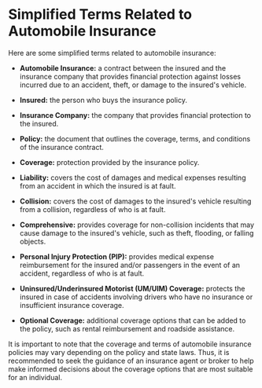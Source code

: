 # Simplified Terms Related to Automobile Insurance

Here are some simplified terms related to automobile insurance:

- **Automobile Insurance:** a contract between the insured and the insurance company that provides financial protection against losses incurred due to an accident, theft, or damage to the insured's vehicle.

- **Insured:** the person who buys the insurance policy.

- **Insurance Company:** the company that provides financial protection to the insured.

- **Policy:** the document that outlines the coverage, terms, and conditions of the insurance contract.

- **Coverage:** protection provided by the insurance policy.

- **Liability:** covers the cost of damages and medical expenses resulting from an accident in which the insured is at fault.

- **Collision:** covers the cost of damages to the insured's vehicle resulting from a collision, regardless of who is at fault.

- **Comprehensive:** provides coverage for non-collision incidents that may cause damage to the insured's vehicle, such as theft, flooding, or falling objects.

- **Personal Injury Protection (PIP):** provides medical expense reimbursement for the insured and/or passengers in the event of an accident, regardless of who is at fault.

- **Uninsured/Underinsured Motorist (UM/UIM) Coverage:** protects the insured in case of accidents involving drivers who have no insurance or insufficient insurance coverage.

- **Optional Coverage:** additional coverage options that can be added to the policy, such as rental reimbursement and roadside assistance.

It is important to note that the coverage and terms of automobile insurance policies may vary depending on the policy and state laws. Thus, it is recommended to seek the guidance of an insurance agent or broker to help make informed decisions about the coverage options that are most suitable for an individual.